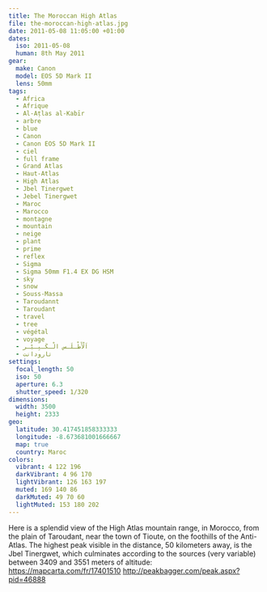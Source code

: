 ```yaml
---
title: The Moroccan High Atlas
file: the-moroccan-high-atlas.jpg
date: 2011-05-08 11:05:00 +01:00
dates:
  iso: 2011-05-08
  human: 8th May 2011
gear:
  make: Canon
  model: EOS 5D Mark II
  lens: 50mm
tags:
  - Africa
  - Afrique
  - Al-Aṭlas al-Kabīr
  - arbre
  - blue
  - Canon
  - Canon EOS 5D Mark II
  - ciel
  - full frame
  - Grand Atlas
  - Haut-Atlas
  - High Atlas
  - Jbel Tinergwet
  - Jebel Tinergwet
  - Maroc
  - Marocco
  - montagne
  - mountain
  - neige
  - plant
  - prime
  - reflex
  - Sigma
  - Sigma 50mm F1.4 EX DG HSM
  - sky
  - snow
  - Souss-Massa
  - Taroudannt
  - Taroudant
  - travel
  - tree
  - végétal
  - voyage
  - اَلْأَطْـلَـس الْـكَـبِـيْـر
  - تارودانت
settings:
  focal_length: 50
  iso: 50
  aperture: 6.3
  shutter_speed: 1/320
dimensions:
  width: 3500
  height: 2333
geo:
  latitude: 30.417451858333333
  longitude: -8.673681001666667
  map: true
  country: Maroc
colors:
  vibrant: 4 122 196
  darkVibrant: 4 96 170
  lightVibrant: 126 163 197
  muted: 169 140 86
  darkMuted: 49 70 60
  lightMuted: 153 180 202
---
```


Here is a splendid view of the High Atlas mountain range, in Morocco, from the plain of Taroudant, near the town of Tioute, on the foothills of the Anti-Atlas.  The highest peak visible in the distance, 50 kilometers away, is the Jbel Tinergwet, which culminates according to the sources (very variable) between 3409 and 3551 meters of altitude: https://mapcarta.com/fr/17401510 http://peakbagger.com/peak.aspx?pid=46888
